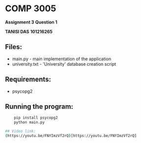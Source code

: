 # COMP 3005
**Assignment 3**
**Question 1**

**TANISI DAS**
**101216265**

## Files:          
- main.py - main implementation of the application
- university.txt - 'University' database creation script

## Requirements:   
- psycopg2

## Running the program:
```bash
    pip install psycopg2
    python main.py

## Video link:
(https://youtu.be/FNYImzVf2rQ)[https://youtu.be/FNYImzVf2rQ]



